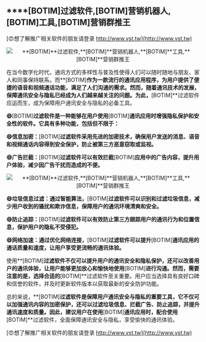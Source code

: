 ## ****[BOTIM]**过滤软件,**[BOTIM]**营销机器人,**[BOTIM]**工具,**[BOTIM]**营销群推王**

[😍想了解推广相关软件的朋友请登录 http://www.vst.tw](http://www.vst.tw)

 <center><img src="https://vst.tw/MP4/tuiguang/png/0.png" alt="**[BOTIM]**过滤软件,**[BOTIM]**营销机器人,**[BOTIM]**工具,**[BOTIM]**营销群推王"></center>

在当今数字化时代，通讯方式的多样性与普及性使得人们可以随时随地与朋友、家人和同事保持联系。而**[BOTIM]**作为一款流行的通讯应用程序，为用户提供了便捷的语音和视频通话功能，满足了人们沟通的需求。然而，随着通讯技术的发展，保障通讯安全与隐私已经成为人们越来越关注的问题。为此，**[BOTIM]**过滤软件应运而生，成为保障用户通讯安全与隐私的必备工具。

**😄**[BOTIM]**过滤软件是一种能够在用户使用**[BOTIM]**通讯应用时增强隐私保护和安全性的软件。它具有多种功能，包括但不限于：**

**😄信息加密：**[BOTIM]**过滤软件采用先进的加密技术，确保用户发送的消息、语音和视频通话内容得到安全保护，防止被第三方恶意窃取或监视。**

**😄广告拦截：**[BOTIM]**过滤软件可以有效拦截**[BOTIM]**应用中的广告内容，提升用户体验，减少因广告干扰而造成的不便。**

 <center><img src="https://vst.tw/MP4/tuiguang/png/5.png" alt="**[BOTIM]**过滤软件,**[BOTIM]**营销机器人,**[BOTIM]**工具,**[BOTIM]**营销群推王"></center>

**😄垃圾信息过滤：通过智能算法，**[BOTIM]**过滤软件可以识别和过滤垃圾信息，减少用户收到的骚扰和欺诈信息，保障用户的通讯环境清爽和安全。**

**😄防止追踪：**[BOTIM]**过滤软件可以有效防止第三方跟踪用户的通讯行为和位置信息，保护用户的隐私不受侵犯。**

**😄网络加速：通过优化网络连接，**[BOTIM]**过滤软件可以提升**[BOTIM]**通讯应用的通话质量和速度，让用户享受更流畅的通讯体验。**

使用**[BOTIM]**过滤软件不仅可以提升用户的通讯安全和隐私保护，还可以改善用户的通讯体验，让用户能够更加放心和愉快地使用**[BOTIM]**进行沟通。然而，需要注意的是，选择合适的**[BOTIM]**过滤软件至关重要。用户应当选择具有良好口碑和信誉的软件，并及时更新软件版本以获取最新的安全防护功能。

总的来说，**[BOTIM]**过滤软件是保障用户通讯安全与隐私的重要工具，它不仅可以加强通讯内容的加密保护，还可以过滤垃圾信息、拦截广告、防止追踪，并提升通讯速度和质量。因此，建议用户在使用**[BOTIM]**通讯应用时，配合使用**[BOTIM]**过滤软件，全面保障通讯安全与隐私，享受愉快的通讯体验。

[😍想了解推广相关软件的朋友请登录 http://www.vst.tw](http://www.vst.tw)



